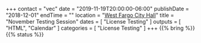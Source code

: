 +++
contact = "vec"
date = "2019-11-19T20:00:00-06:00"
publishDate = "2018-12-01"
endTime = ""
location = "[West Fargo City Hall](/places/west-fargo-city-hall/)"
title = "November Testing Session"
dates = [ "License Testing" ]
outputs = [ "HTML", "Calendar" ]
categories = [ "License Testing" ]
+++
{{% bring %}}
{{% status %}}

